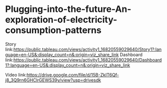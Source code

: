 # Plugging-into-the-future-An-exploration-of-electricity-consumption-patterns

Story link:https://public.tableau.com/views/activity1_16820559029640/Story1?:language=en-US&:display_count=n&:origin=viz_share_link
Dashboard link:https://public.tableau.com/views/activity1_16820559029640/Dashboard1?:language=en-US&:display_count=n&:origin=viz_share_link

Video link:https://drive.google.com/file/d/15B-ZkIT6Qf-j8_3Q9rn6GHClrGEWS39y/view?usp=drivesdk
